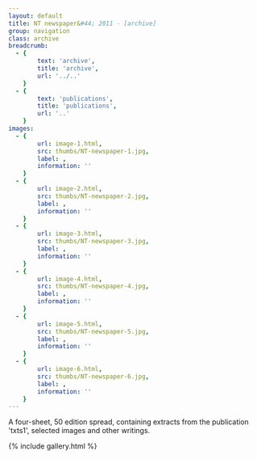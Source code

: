 ```yaml
---
layout: default
title: NT newspaper&#44; 2011 - [archive]
group: navigation
class: archive
breadcrumb:
  - {
  		text: 'archive',
  		title: 'archive',
  		url: '../..'
	}
  - {
  		text: 'publications',
  		title: 'publications',
  		url: '..'
	}
images:
  - {
		url: image-1.html, 
		src: thumbs/NT-newspaper-1.jpg,
		label: ,
		information: ''
	}
  - {
		url: image-2.html, 
		src: thumbs/NT-newspaper-2.jpg,
		label: ,
		information: ''
	}
  - {
		url: image-3.html, 
		src: thumbs/NT-newspaper-3.jpg,
		label: ,
		information: ''
	}
  - {
		url: image-4.html, 
		src: thumbs/NT-newspaper-4.jpg,
		label: ,
		information: ''
	}
  - {
		url: image-5.html, 
		src: thumbs/NT-newspaper-5.jpg,
		label: ,
		information: ''
	}
  - {
		url: image-6.html, 
		src: thumbs/NT-newspaper-6.jpg,
		label: ,
		information: ''
	}
---
```


A four-sheet, 50 edition spread, containing extracts from the publication 'txts1', selected images and other writings.

{% include gallery.html %}
